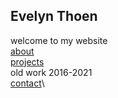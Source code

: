 ## Evelyn Thoen
welcome to my website\
[about](/About.md)\
[projects](Projects.md)\
old work 2016-2021\
[contact](/Contact.md)\

